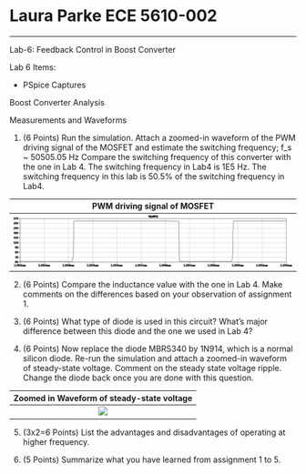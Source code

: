 # Laura Parke ECE 5610-002
---------------------------------------------------------
Lab-6: Feedback Control in Boost Converter

Lab 6 Items:
- PSpice Captures
 
Boost Converter Analysis

Measurements and Waveforms

1. (6 Points) Run the simulation. Attach a zoomed-in waveform of the PWM driving signal of the MOSFET and estimate the switching frequency;  f_s ~ 50505.05 Hz
Compare the switching frequency of this converter with the one in Lab 4.  The switching frequency in Lab4 is 1E5 Hz.  The switching frequency in this lab is 50.5% of the switching frequency in Lab4.

 PWM driving signal of MOSFET |
:-------------------------:|
![](Lab5Dara/boost_closeloop_Vg.bmp) |

2. (6 Points) Compare the inductance value with the one in Lab 4. Make comments on the differences based on your observation of assignment 1.

3. (6 Points) What type of diode is used in this circuit? What’s major difference between this diode and the one we used in Lab 4?

4. (6 Points) Now replace the diode MBRS340 by 1N914, which is a normal silicon diode. Re-run the simulation and attach a zoomed-in waveform of steady-state voltage. Comment on the steady state voltage ripple. Change the diode back once you are done with this question.

 Zoomed in Waveform of steady-state voltage |
:-------------------------:|
![](Lab5Dara/boost_closeloop_ss.bmp) |

5. (3x2=6 Points) List the advantages and disadvantages of operating at higher frequency.

6. (5 Points) Summarize what you have learned from assignment 1 to 5.
